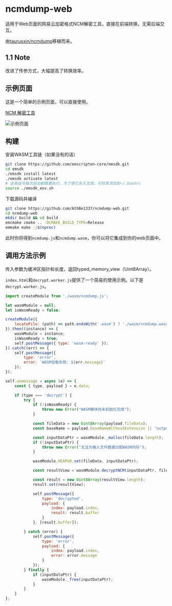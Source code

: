 # ncmdump-web

适用于Web页面的网易云加密格式NCM解密工具，直接在前端转换，无需后端交互。

由[taurusxin/ncmdump](https://github.com/taurusxin/ncmdump/)移植而来。

## 1.1 Note

改进了传参方式，大幅提高了转换效率。

## 示例页面

这是一个简单的示例页面，可以直接使用。

[NCM 解密工具](https://tools.athbe.cn/ncm)

![示例页面](https://cloud.athbe.cn/f/N0Ij/I@%28XB15M5_UU0FY4FDPM~EU.png)



## 构建



安装WASM工具链（如果没有的话）

```bash
git clone https://github.com/emscripten-core/emsdk.git
cd emsdk
./emsdk install latest
./emsdk activate latest
# 这条指令每次启动都需要执行，为了使它永久生效，可将其添加到~/.bashrc
source ./emsdk_env.sh
```

下载源码并编译

```bash
git clone https://github.com/AthBe1337/ncmdump-web.git
cd ncmdump-web
mkdir build && cd build
emcmake cmake .. -DCMAKE_BUILD_TYPE=Release
emmake make -j$(nproc)
```

此时你将得到`ncmdump.js`和`ncmdump.wasm`，你可以将它集成到你的web页面中。

## 调用方法示例

传入参数为缓冲区指针和长度，返回typed_memory_view（Uint8Array）。

`index.html`和`decrypt.worker.js`提供了一个简易的使用示例。以下是`decrypt.worker.js`。

```js
import createModule from './wasm/ncmdump.js';

let wasmModule = null;
let isWasmReady = false;

createModule({
    locateFile: (path) => path.endsWith('.wasm') ? './wasm/ncmdump.wasm' : path
}).then((instance) => {
    wasmModule = instance;
    isWasmReady = true;
    self.postMessage({ type: 'wasm-ready' });
}).catch((err) => {
    self.postMessage({
        type: 'error',
        error: `WASM加载失败: ${err.message}`
    });
});

self.onmessage = async (e) => {
    const { type, payload } = e.data;

    if (type === 'decrypt') {
        try {
            if (!isWasmReady) {
                throw new Error("WASM模块尚未初始化完成");
            }

            const fileData = new Uint8Array(payload.fileData);
            const baseName = payload.baseNameWithoutExtension || "output";

            const inputDataPtr = wasmModule._malloc(fileData.length);
            if (!inputDataPtr) {
                throw new Error("无法为输入文件数据分配WASM内存");
            }

            wasmModule.HEAPU8.set(fileData, inputDataPtr);

            const resultView = wasmModule.decryptNCM(inputDataPtr, fileData.length);

            const result = new Uint8Array(resultView.length);
            result.set(resultView);

            self.postMessage({
                type: 'decrypted',
                payload: {
                    index: payload.index,
                    result: result.buffer
                }
            }, [result.buffer]);

        } catch (error) {
            self.postMessage({
                type: 'error',
                payload: {
                    index: payload.index,
                    error: error.message
                }
            });
        } finally {
            if (inputDataPtr) {
                wasmModule._free(inputDataPtr);
            }
        }
    }
};
```

